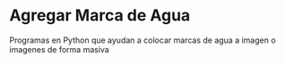 # Agregar Marca de Agua
Programas en Python que ayudan a  colocar marcas de agua a imagen o imagenes de forma masiva
